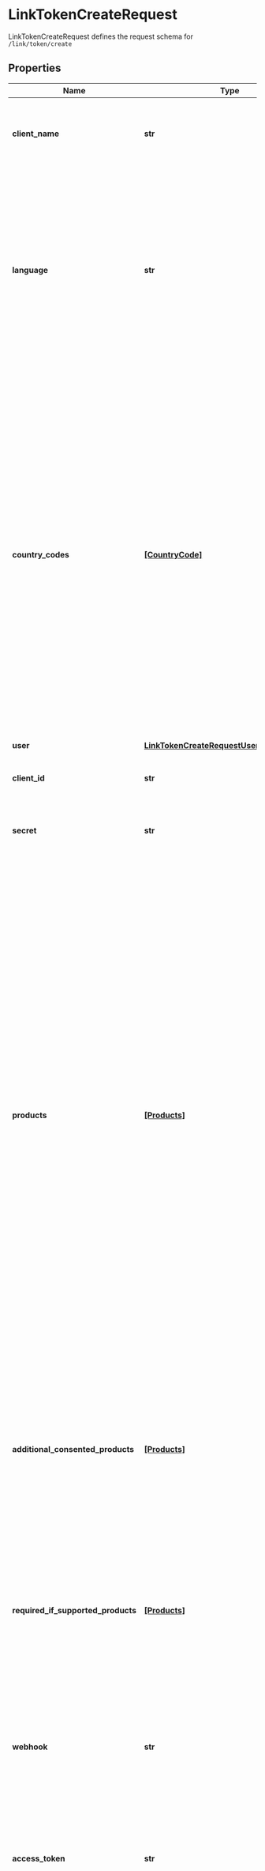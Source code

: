 # LinkTokenCreateRequest

LinkTokenCreateRequest defines the request schema for `/link/token/create`

## Properties
Name | Type | Description | Notes
------------ | ------------- | ------------- | -------------
**client_name** | **str** | The name of your application, as it should be displayed in Link. Maximum length of 30 characters. If a value longer than 30 characters is provided, Link will display \&quot;This Application\&quot; instead. | 
**language** | **str** | The language that Link should be displayed in. When initializing with Identity Verification, this field is not used; for more details, see [Identity Verification supported languages](https://www.plaid.com/docs/identity-verification/#supported-languages).  Supported languages are: - Danish (&#x60;&#39;da&#39;&#x60;) - Dutch (&#x60;&#39;nl&#39;&#x60;) - English (&#x60;&#39;en&#39;&#x60;) - Estonian (&#x60;&#39;et&#39;&#x60;) - French (&#x60;&#39;fr&#39;&#x60;) - German (&#x60;&#39;de&#39;&#x60;) - Italian (&#x60;&#39;it&#39;&#x60;) - Latvian (&#x60;&#39;lv&#39;&#x60;) - Lithuanian (&#x60;&#39;lt&#39;&#x60;) - Norwegian (&#x60;&#39;no&#39;&#x60;) - Polish (&#x60;&#39;pl&#39;&#x60;) - Portuguese (&#x60;&#39;pt&#39;&#x60;) - Romanian (&#x60;&#39;ro&#39;&#x60;) - Spanish (&#x60;&#39;es&#39;&#x60;) - Swedish (&#x60;&#39;sv&#39;&#x60;)  When using a Link customization, the language configured here must match the setting in the customization, or the customization will not be applied. | 
**country_codes** | [**[CountryCode]**](CountryCode.md) | Specify an array of Plaid-supported country codes using the ISO-3166-1 alpha-2 country code standard. Institutions from all listed countries will be shown. For a complete mapping of supported products by country, see https://plaid.com/global/.  If Link is launched with multiple country codes, only products that you are enabled for in all countries will be used by Link. Note that while all countries are enabled by default in Sandbox and Development, in Production only US and Canada are enabled by default. Access to European institutions requires additional compliance steps. To request access to European institutions in the Production environment, [file a product access Support ticket](https://dashboard.plaid.com/support/new/product-and-development/product-troubleshooting/request-product-access) via the Plaid dashboard. If you initialize with a European country code, your users will see the European consent panel during the Link flow.  If using a Link customization, make sure the country codes in the customization match those specified in &#x60;country_codes&#x60;, or the customization may not be applied.  If using the Auth features Instant Match, Same-day Micro-deposits, or Automated Micro-deposits, &#x60;country_codes&#x60; must be set to &#x60;[&#39;US&#39;]&#x60;. | 
**user** | [**LinkTokenCreateRequestUser**](LinkTokenCreateRequestUser.md) |  | 
**client_id** | **str** | Your Plaid API &#x60;client_id&#x60;. The &#x60;client_id&#x60; is required and may be provided either in the &#x60;PLAID-CLIENT-ID&#x60; header or as part of a request body. | [optional] 
**secret** | **str** | Your Plaid API &#x60;secret&#x60;. The &#x60;secret&#x60; is required and may be provided either in the &#x60;PLAID-SECRET&#x60; header or as part of a request body. | [optional] 
**products** | [**[Products]**](Products.md) | List of Plaid product(s) you wish to use. If launching Link in update mode, should be omitted (unless you are using update mode to add Income or Assets to an Item); required otherwise.  &#x60;balance&#x60; is *not* a valid value, the Balance product does not require explicit initialization and will automatically be initialized when any other product is initialized.  The products specified here will determine which institutions will be available to your users in Link. Only institutions that support *all* requested products can be selected; a if a user attempts to select an institution that does not support a listed product, a \&quot;Connectivity not supported\&quot; error message will appear in Link. To maximize the number of institutions available, initialize Link with the minimal product set required for your use case. Additional products can be included via the [&#x60;required_if_supported_products&#x60;](https://plaid.com/docs/api/tokens/#link-token-create-request-required-if-supported-products) field, or can be initialized by calling the endpoint after obtaining an access token. For details and exceptions, see [Choosing when to initialize products](https://plaid.com/docs/link/initializing-products/).  Note that, unless you have opted to disable Instant Match support, institutions that support Instant Match will also be shown in Link if &#x60;auth&#x60; is specified as a product, even though these institutions do not contain &#x60;auth&#x60; in their product array.  In Production, you will be billed for each product that you specify when initializing Link. Note that a product cannot be removed from an Item once the Item has been initialized with that product. To stop billing on an Item for subscription-based products, such as Liabilities, Investments, and Transactions, remove the Item via &#x60;/item/remove&#x60;. | [optional] 
**additional_consented_products** | [**[Products]**](Products.md) | (Beta) This field has no effect unless you are participating in the [Data Transparency](https://plaid.com/docs/link/data-transparency-messaging-migration-guide) beta program. List of additional Plaid product(s) you wish to collect consent for. These products will not be billed until you start using them by calling the relevant endpoints.  &#x60;balance&#x60; is *not* a valid value, the Balance product does not require explicit initialization and will automatically have consent collected.  Institutions that do not support these products will still be shown in Link | [optional] 
**required_if_supported_products** | [**[Products]**](Products.md) | List of Plaid product(s) you wish to use only if the institution and account(s) selected by the user support the product. Institutions that do not support these products will still be shown in Link. The products will only be extracted and billed if the user selects an institution and account type that supports them.  There should be no overlap between &#x60;products&#x60; and &#x60;required_if_supported_products&#x60;. The &#x60;products&#x60; array must have at least one product.  For more details on using this feature, see [Required if Supported Products](https://www.plaid.com/docs/link/initializing-products/#required-if-supported-products). | [optional] 
**webhook** | **str** | The destination URL to which any webhooks should be sent. Note that webhooks for Payment Initiation (e-wallet transactions only), Transfer, Bank Transfer (including Auth micro-deposit notification webhooks) and Identity Verification are configured via the Dashboard instead. | [optional] 
**access_token** | **str** | The &#x60;access_token&#x60; associated with the Item to update or reference, used when updating, modifying, or accessing an existing &#x60;access_token&#x60;. Used when launching Link in update mode, when completing the Same-day (manual) Micro-deposit flow, or (optionally) when initializing Link for a returning user as part of the Transfer UI flow. | [optional] 
**link_customization_name** | **str** | The name of the Link customization from the Plaid Dashboard to be applied to Link. If not specified, the &#x60;default&#x60; customization will be used. When using a Link customization, the language in the customization must match the language selected via the &#x60;language&#x60; parameter, and the countries in the customization should match the country codes selected via &#x60;country_codes&#x60;. | [optional] 
**redirect_uri** | **str** | A URI indicating the destination where a user should be forwarded after completing the Link flow; used to support OAuth authentication flows when launching Link in the browser or via a webview. The &#x60;redirect_uri&#x60; should not contain any query parameters. When used in Production or Development, must be an https URI. To specify any subdomain, use &#x60;*&#x60; as a wildcard character, e.g. &#x60;https://*.example.com/oauth.html&#x60;. Note that any redirect URI must also be added to the Allowed redirect URIs list in the [developer dashboard](https://dashboard.plaid.com/team/api). If initializing on Android, &#x60;android_package_name&#x60; must be specified instead and &#x60;redirect_uri&#x60; should be left blank. | [optional] 
**android_package_name** | **str** | The name of your app&#39;s Android package. Required if using the &#x60;link_token&#x60; to initialize Link on Android. Any package name specified here must also be added to the Allowed Android package names setting on the [developer dashboard](https://dashboard.plaid.com/team/api). When creating a &#x60;link_token&#x60; for initializing Link on other platforms, &#x60;android_package_name&#x60; must be left blank and &#x60;redirect_uri&#x60; should be used instead. | [optional] 
**institution_data** | [**LinkTokenCreateInstitutionData**](LinkTokenCreateInstitutionData.md) |  | [optional] 
**account_filters** | [**LinkTokenAccountFilters**](LinkTokenAccountFilters.md) |  | [optional] 
**eu_config** | [**LinkTokenEUConfig**](LinkTokenEUConfig.md) |  | [optional] 
**institution_id** | **str** | Used for certain Europe-only configurations, as well as certain legacy use cases in other regions. | [optional] 
**payment_initiation** | [**LinkTokenCreateRequestPaymentInitiation**](LinkTokenCreateRequestPaymentInitiation.md) |  | [optional] 
**deposit_switch** | [**LinkTokenCreateRequestDepositSwitch**](LinkTokenCreateRequestDepositSwitch.md) |  | [optional] 
**employment** | [**LinkTokenCreateRequestEmployment**](LinkTokenCreateRequestEmployment.md) |  | [optional] 
**income_verification** | [**LinkTokenCreateRequestIncomeVerification**](LinkTokenCreateRequestIncomeVerification.md) |  | [optional] 
**auth** | [**LinkTokenCreateRequestAuth**](LinkTokenCreateRequestAuth.md) |  | [optional] 
**transfer** | [**LinkTokenCreateRequestTransfer**](LinkTokenCreateRequestTransfer.md) |  | [optional] 
**update** | [**LinkTokenCreateRequestUpdate**](LinkTokenCreateRequestUpdate.md) |  | [optional] 
**identity_verification** | [**LinkTokenCreateRequestIdentityVerification**](LinkTokenCreateRequestIdentityVerification.md) |  | [optional] 
**user_token** | **str** | A user token generated using &#x60;/user/create&#x60;. Any Item created during the Link session will be associated with the user. | [optional] 
**investments** | [**LinkTokenInvestments**](LinkTokenInvestments.md) |  | [optional] 
**investments_auth** | [**LinkTokenInvestmentsAuth**](LinkTokenInvestmentsAuth.md) |  | [optional] 
**any string name** | **bool, date, datetime, dict, float, int, list, str, none_type** | any string name can be used but the value must be the correct type | [optional]

[[Back to Model list]](../README.md#documentation-for-models) [[Back to API list]](../README.md#documentation-for-api-endpoints) [[Back to README]](../README.md)


